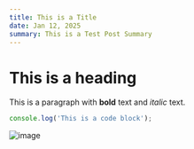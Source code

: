 ```yaml
---
title: This is a Title
date: Jan 12, 2025
summary: This is a Test Post Summary
---
```

# This is a heading

This is a paragraph with **bold** text and *italic* text.

```javascript
console.log('This is a code block');
```

![image](https://developers.elementor.com/docs/assets/img/elementor-placeholder-image.png)